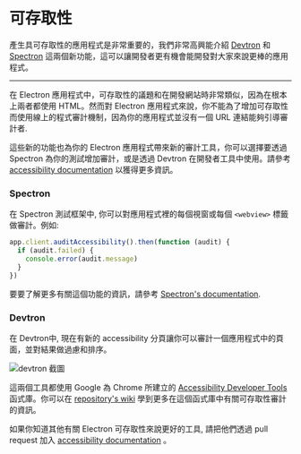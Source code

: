 # 可存取性

產生具可存取性的應用程式是非常重要的，我們非常高興能介紹 [Devtron](https://electron.atom.io/devtron) 和 [Spectron](https://electron.atom.io/spectron) 這兩個新功能，這可以讓開發者更有機會能開發對大家來說更棒的應用程式。

---

在 Electron 應用程式中，可存取性的議題和在開發網站時非常類似，因為在根本上兩者都使用 HTML。然而對 Electron 應用程式來說，你不能為了增加可存取性而使用線上的程式審計機制，因為你的應用程式並沒有一個 URL 連結能夠引導審計者.

這些新的功能也為你的 Electron 應用程式帶來新的審計工具，你可以選擇要透過 Spectron 為你的測試增加審計，或是透過 Devtron 在開發者工具中使用。請參考 [accessibility documentation](https://electron.atom.io/docs/tutorial/accessibility) 以獲得更多資訊。

### Spectron

在 Spectron 測試框架中, 你可以對應用程式裡的每個視窗或每個 `<webview>` 標籤做審計。例如:

```javascript
app.client.auditAccessibility().then(function (audit) {
  if (audit.failed) {
    console.error(audit.message)
  }
})
```

要要了解更多有關這個功能的資訊，請參考 [Spectron's documentation](https://github.com/electron/spectron#accessibility-testing).

### Devtron

在 Devtron中, 現在有新的 accessibility 分頁讓你可以審計一個應用程式中的頁面，並對結果做過慮和排序。

![devtron 截圖](https://cloud.githubusercontent.com/assets/1305617/17156618/9f9bcd72-533f-11e6-880d-389115f40a2a.png)

這兩個工具都使用 Google 為 Chrome 所建立的 [Accessibility Developer Tools](https://github.com/GoogleChrome/accessibility-developer-tools) 函式庫。你可以在 [repository's wiki](https://github.com/GoogleChrome/accessibility-developer-tools/wiki/Audit-Rules) 學到更多在這個函式庫中有關可存取性審計的資訊。

如果你知道其他有關 Electron 可存取性來說更好的工具, 請把他們透過 pull request 加入 [accessibility documentation](https://electron.atom.io/docs/tutorial/accessibility) 。
